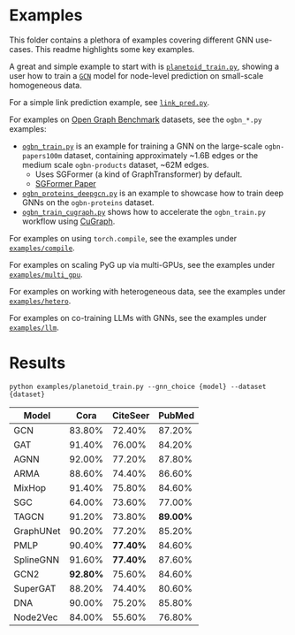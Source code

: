 # Examples

This folder contains a plethora of examples covering different GNN use-cases.
This readme highlights some key examples.

A great and simple example to start with is [`planetoid_train.py`](./planetoid_train.py), showing a user how to train a [`GCN`](https://pytorch-geometric.readthedocs.io/en/latest/generated/torch_geometric.nn.models.GCN.html) model for node-level prediction on small-scale homogeneous data.

For a simple link prediction example, see [`link_pred.py`](./link_pred.py).

For examples on [Open Graph Benchmark](https://ogb.stanford.edu/) datasets, see the `ogbn_*.py` examples:

- [`ogbn_train.py`](./ogbn_train.py) is an example for training a GNN on the large-scale `ogbn-papers100m` dataset, containing approximately ~1.6B edges or the medium scale `ogbn-products` dataset, ~62M edges.
  - Uses SGFormer (a kind of GraphTransformer) by default.
  - [SGFormer Paper](https://arxiv.org/pdf/2306.10759)
- [`ogbn_proteins_deepgcn.py`](./ogbn_proteins_deepgcn.py) is an example to showcase how to train deep GNNs on the `ogbn-proteins` dataset.
- [`ogbn_train_cugraph.py`](./ogbn_train_cugraph.py) shows how to accelerate the `ogbn_train.py` workflow using [CuGraph](https://github.com/rapidsai/cugraph).

For examples on using `torch.compile`, see the examples under [`examples/compile`](./compile).

For examples on scaling PyG up via multi-GPUs, see the examples under [`examples/multi_gpu`](./multi_gpu).

For examples on working with heterogeneous data, see the examples under [`examples/hetero`](./hetero).

For examples on co-training LLMs with GNNs, see the examples under [`examples/llm`](./llm).

# Results

```
python examples/planetoid_train.py --gnn_choice {model} --dataset {dataset}
```

| Model     | Cora       | CiteSeer   | PubMed     |
| --------- | ---------- | ---------- | ---------- |
| GCN       | 83.80%     | 72.40%     | 87.20%     |
| GAT       | 91.40%     | 76.00%     | 84.20%     |
| AGNN      | 92.00%     | 77.20%     | 87.80%     |
| ARMA      | 88.60%     | 74.40%     | 86.60%     |
| MixHop    | 91.40%     | 75.80%     | 84.60%     |
| SGC       | 64.00%     | 73.60%     | 77.00%     |
| TAGCN     | 91.20%     | 73.80%     | **89.00%** |
| GraphUNet | 90.20%     | 77.20%     | 85.20%     |
| PMLP      | 90.40%     | **77.40%** | 84.60%     |
| SplineGNN | 91.60%     | **77.40%** | 87.60%     |
| GCN2      | **92.80%** | 75.60%     | 84.60%     |
| SuperGAT  | 88.20%     | 74.40%     | 80.60%     |
| DNA       | 90.00%     | 75.20%     | 85.80%     |
| Node2Vec  | 84.00%     | 55.60%     | 76.80%     |
